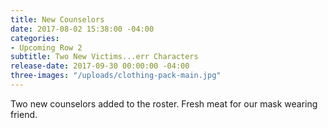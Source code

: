 ```yaml
---
title: New Counselors
date: 2017-08-02 15:38:00 -04:00
categories:
- Upcoming Row 2
subtitle: Two New Victims...err Characters
release-date: 2017-09-30 00:00:00 -04:00
three-images: "/uploads/clothing-pack-main.jpg"
---
```


Two new counselors added to the roster. Fresh meat for our mask wearing friend. 
